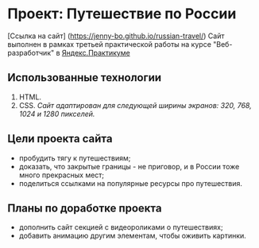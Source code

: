# Проект: Путешествие по России

[Ссылка на сайт] (https://jenny-bo.github.io/russian-travel/)
Сайт выполнен в рамках третьей практической работы на курсе "Веб-разработчик" в [Яндекс.Практикуме](https://practicum.yandex.ru)
## Использованные технологии
1. HTML.
2. CSS.
*Сайт адаптирован для следующей ширины экранов: 320, 768, 1024 и 1280 пикселей.*

## Цели проекта сайта
* пробудить тягу к путешествиям;
* доказать, что закрытые границы - не приговор, и в России тоже много прекрасных мест;
* поделиться ссылками на популярные ресурсы про путешествия.
## Планы по доработке проекта
* дополнить сайт секцией с видеороликами о путешествиях;
* добавить анимацию другим элементам, чтобы оживить картинки.
